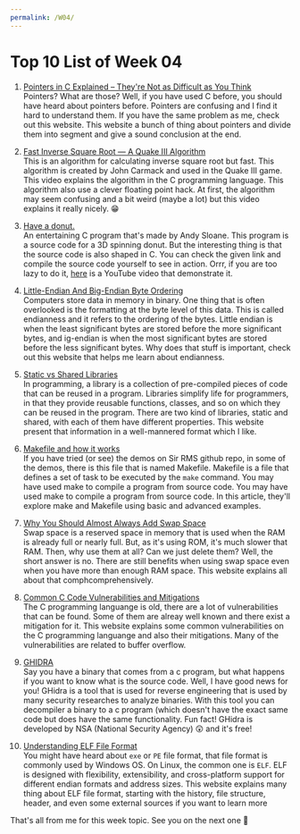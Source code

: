 ```yaml
---
permalink: /W04/
---
```


# Top 10 List of Week 04

1. [Pointers in C Explained – They're Not as Difficult as You Think](https://www.freecodecamp.org/news/pointers-in-c-are-not-as-difficult-as-you-think/)  
    Pointers? What are those? Well, if you have used C before, you should have heard about pointers before. Pointers are confusing and I find it hard to understand them. If you have the same problem as me, check out this website. This website a bunch of thing about pointers and divide them into segment and give a sound conclusion at the end.  

2. [Fast Inverse Square Root — A Quake III Algorithm](https://www.youtube.com/watch?v=p8u_k2LIZyo)  
    This is an algorithm for calculating inverse square root but fast. This algorithm is created by John Carmack and used in the Quake III game. This video explains the algorithm in the C programming language. This algorithm also use a clever floating point hack. At first, the algorithm may seem confusing and a bit weird (maybe a lot) but this video explains it really nicely. 😁
	
3. [Have a donut.](https://www.a1k0n.net/2006/09/15/obfuscated-c-donut.html)  
    An entertaining C program that's made by Andy Sloane. This program is a source code for a 3D spinning donut. But the interesting thing is that the source code is also shaped in C. You can check the given link and compile the source code yourself to see in action. Orrr, if you are too lazy to do it, [here](https://www.youtube.com/watch?v=DEqXNfs_HhY) is a YouTube video that demonstrate it.

4. [Little-Endian And Big-Endian Byte Ordering](https://www.section.io/engineering-education/what-is-little-endian-and-big-endian/)  
    Computers store data in memory in binary. One thing that is often overlooked is the formatting at the byte level of this data. This is called endianness and it refers to the ordering of the bytes. Little endian is when the least significant bytes are stored before the more significant bytes, and ig-endian is when the most significant bytes are stored before the less significant bytes. Why does that stuff is important, check out this website that helps me learn about endianness.

5. [Static vs Shared Libraries](https://www.geeksforgeeks.org/difference-between-static-and-shared-libraries/)  
    In programming, a library is a collection of pre-compiled pieces of code that can be reused in a program. Libraries simplify life for programmers, in that they provide reusable functions, classes, and so on which they can be reused in the program. There are two kind of libraries, static and shared, with each of them have different properties. This website present that information in a well-mannered format which I like.

6. [Makefile and how it works](https://opensource.com/article/18/8/what-how-makefile)  
    If you have tried (or see) the demos on Sir RMS github repo, in some of the demos, there is this file that is named Makefile. Makefile is a file that defines a set of task to be executed by the `make` command. You may have used make to compile a program from source code. You may have used make to compile a program from source code. In this article, they'll explore make and Makefile using basic and advanced examples.

7. [Why You Should Almost Always Add Swap Space](https://haydenjames.io/linux-performance-almost-always-add-swap-space/)  
    Swap space is a reserved space in memory that is used when the RAM is already full or nearly full. But, as it's using ROM, it's much slower that RAM. Then, why use them at all? Can we just delete them? Well, the short answer is no. There are still benefits when using swap space even when you have more than enough RAM space. This website explains all about that comphcomprehensively.

8. [Common C Code Vulnerabilities and Mitigations](https://int0x33.medium.com/day-49-common-c-code-vulnerabilities-and-mitigations-7eded437ca4a)  
    The C programming languange is old, there are a lot of vulnerabilities that can be found. Some of them are alreay well known and there exist a mitigation for it. This website explains some common vulnerabilities on the C programming languange and also their mitigations. Many of the vulnerabilities are related to buffer overflow.

9. [GHIDRA](https://ghidra-sre.org/)  
    Say you have a binary that comes from a c program, but what happens if you want to know what is the source code. Well, I have good news for you! GHidra is a tool that is used for reverse engineering that is used by many security researches to analyze binaries. With this tool you can decompiler a binary to a c program (which doesn't have the exact same code but does have the same functionality. Fun fact! GHidra is developed by NSA (National Security Agency) 😲 and it's free!

10. [Understanding ELF File Format](https://linuxhint.com/understanding_elf_file_format/)  
     You might have heard about `exe` or `PE` file format, that file format is commonly used by Windows OS. On Linux, the common one is `ELF`. ELF is designed with flexibility, extensibility, and cross-platform support for different endian formats and address sizes. This website explains many thing about ELF file format, starting with the history, file structure, header, and even some external sources if you want to learn more 

That's all from me for this week topic. See you on the next one 👋
